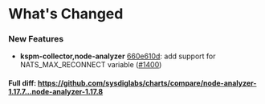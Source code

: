 # What's Changed

### New Features
- **kspm-collector,node-analyzer** [660e610d](https://github.com/sysdiglabs/charts/commit/660e610d475cdac3b9d2c51da4af0a01abce31f6): add support for NATS_MAX_RECONNECT variable ([#1400](https://github.com/sysdiglabs/charts/issues/1400))
#### Full diff: https://github.com/sysdiglabs/charts/compare/node-analyzer-1.17.7...node-analyzer-1.17.8

